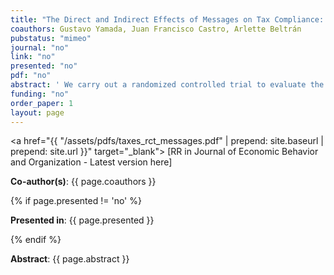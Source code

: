 ```yaml
---
title: "The Direct and Indirect Effects of Messages on Tax Compliance: Experimental Evidence from Peru"
coauthors: Gustavo Yamada, Juan Francisco Castro, Arlette Beltrán
pubstatus: "mimeo"
journal: "no"
link: "no"
presented: "no"
pdf: "no"
abstract: ' We carry out a randomized controlled trial to evaluate the effect of three different types of messages sent to taxpayers on their compliance with the rental income tax (direct effect) and the spillovers produced on payments related to the capital gains and the self-employment income taxes. One message highlights detection, other appeals to social norms, and the third type appeals to altruism. We also perform a 15-month follow-up to determine if the treatment increases tax revenues in a sustained manner. Wefind that the message addressing detection produces a positive and sustained direct effect and a negative but transitory spillover on the other two taxes. The social norms message has no directeffect but produces a sustained negative spillover on the capital gains tax. The message appealing to altruism produces a transitory negative effect and no spillovers. We show there is substantial risk of overestimating the tax revenues produced by the messages if one relies only on their direct effects.'
funding: "no"
order_paper: 1
layout: page
---
```

<a href="{{ "/assets/pdfs/taxes_rct_messages.pdf" | prepend: site.baseurl | prepend: site.url }}" target="_blank"> [RR in Journal of Economic Behavior and Organization - Latest version here] </a>

<p><b>Co-author(s)</b>: {{ page.coauthors }} </p>

{% if page.presented != 'no' %}
<p><b>Presented in</b>: {{ page.presented }} </p>
{% endif %}

<div class ="text"><p><b>Abstract</b>: {{ page.abstract }} </p></div>
